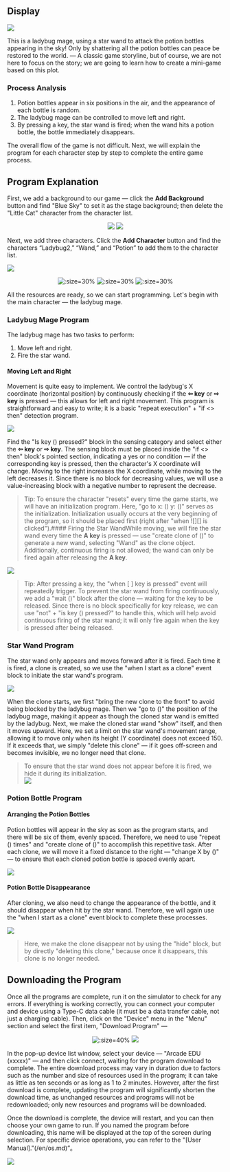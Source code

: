 ## Display

![](_media/2-0.gif)

This is a ladybug mage, using a star wand to attack the potion bottles appearing in the sky! Only by shattering all the potion bottles can peace be restored to the world. — A classic game storyline, but of course, we are not here to focus on the story; we are going to learn how to create a mini-game based on this plot.

### Process Analysis

1. Potion bottles appear in six positions in the air, and the appearance of each bottle is random.
2. The ladybug mage can be controlled to move left and right.
3. By pressing a key, the star wand is fired; when the wand hits a potion bottle, the bottle immediately disappears.

The overall flow of the game is not difficult. Next, we will explain the program for each character step by step to complete the entire game process.

## Program Explanation

First, we add a background to our game — click the **Add Background** button and find "Blue Sky" to set it as the stage background; then delete the "Little Cat" character from the character list.

<center>

![](_media/2-1.png)
![](_media/2-2.png)

</center>

Next, we add three characters. Click the **Add Character** button and find the characters “Ladybug2,” “Wand,” and “Potion” to add them to the character list.

![](_media/2-3.png)

<center>

![](_media/2-4.png ":size=30%")
![](_media/2-5.png ":size=30%")
![](_media/2-6.png ":size=30%")

</center>

All the resources are ready, so we can start programming. Let's begin with the main character — the ladybug mage.

### Ladybug Mage Program

The ladybug mage has two tasks to perform:

1. Move left and right.
2. Fire the star wand.

#### Moving Left and Right

Movement is quite easy to implement. We control the ladybug's X coordinate (horizontal position) by continuously checking if the **⇦ key** or **⇨ key** is pressed — this allows for left and right movement. This program is straightforward and easy to write; it is a basic "repeat execution" + "if <> then" detection program.

![](_media/2-7.png)

Find the "Is key () pressed?" block in the sensing category and select either the **⇦ key** or **⇨ key**. The sensing block must be placed inside the "if <> then" block's pointed section, indicating a yes or no condition — if the corresponding key is pressed, then the character's X coordinate will change. Moving to the right increases the X coordinate, while moving to the left decreases it. Since there is no block for decreasing values, we will use a value-increasing block with a negative number to represent the decrease.

> Tip: To ensure the character "resets" every time the game starts, we will have an initialization program. Here, "go to x: () y: ()" serves as the initialization. Initialization usually occurs at the very beginning of the program, so it should be placed first (right after "when ![][] is clicked").#### Firing the Star WandWhile moving, we will fire the star wand every time the **A key** is pressed — use "create clone of ()" to generate a new wand, selecting "Wand" as the clone object. Additionally, continuous firing is not allowed; the wand can only be fired again after releasing the **A key**.

![](_media/2-8.png)

> Tip: After pressing a key, the "when [ ] key is pressed" event will repeatedly trigger. To prevent the star wand from firing continuously, we add a "wait ()" block after the clone — waiting for the key to be released. Since there is no block specifically for key release, we can use "not" + "is key () pressed?" to handle this, which will help avoid continuous firing of the star wand; it will only fire again when the key is pressed after being released.

### Star Wand Program

The star wand only appears and moves forward after it is fired. Each time it is fired, a clone is created, so we use the "when I start as a clone" event block to initiate the star wand's program.

![](_media/2-9.png)

When the clone starts, we first "bring the new clone to the front" to avoid being blocked by the ladybug mage. Then we "go to ()" the position of the ladybug mage, making it appear as though the cloned star wand is emitted by the ladybug. Next, we make the cloned star wand "show" itself, and then it moves upward. Here, we set a limit on the star wand's movement range, allowing it to move only when its height (Y coordinate) does not exceed 150. If it exceeds that, we simply "delete this clone" — if it goes off-screen and becomes invisible, we no longer need that clone.

> To ensure that the star wand does not appear before it is fired, we hide it during its initialization.<br />![](_media/2-10.png)

### Potion Bottle Program

#### Arranging the Potion Bottles

Potion bottles will appear in the sky as soon as the program starts, and there will be six of them, evenly spaced. Therefore, we need to use "repeat () times" and "create clone of ()" to accomplish this repetitive task. After each clone, we will move it a fixed distance to the right — "change X by ()" — to ensure that each cloned potion bottle is spaced evenly apart.

![](_media/2-11.png)

#### Potion Bottle Disappearance

After cloning, we also need to change the appearance of the bottle, and it should disappear when hit by the star wand. Therefore, we will again use the "when I start as a clone" event block to complete these processes.

![](_media/2-12.png)

> Here, we make the clone disappear not by using the "hide" block, but by directly "deleting this clone," because once it disappears, this clone is no longer needed.

## Downloading the Program

Once all the programs are complete, run it on the simulator to check for any errors. If everything is working correctly, you can connect your computer and device using a Type-C data cable (it must be a data transfer cable, not just a charging cable). Then, click on the "Device" menu in the "Menu" section and select the first item, "Download Program" —

<center>

![](_media/1-5.png ":size=40%")
![](_media/1-6.png)

</center>

In the pop-up device list window, select your device — "Arcade EDU (xxxxx)" — and then click connect, waiting for the program download to complete. The entire download process may vary in duration due to factors such as the number and size of resources used in the program; it can take as little as ten seconds or as long as 1 to 2 minutes. However, after the first download is complete, updating the program will significantly shorten the download time, as unchanged resources and programs will not be redownloaded; only new resources and programs will be downloaded.

Once the download is complete, the device will restart, and you can then choose your own game to run. If you named the program before downloading, this name will be displayed at the top of the screen during selection. For specific device operations, you can refer to the "[User Manual]."(/en/os.md)”。

![](_media/2-0.gif)
